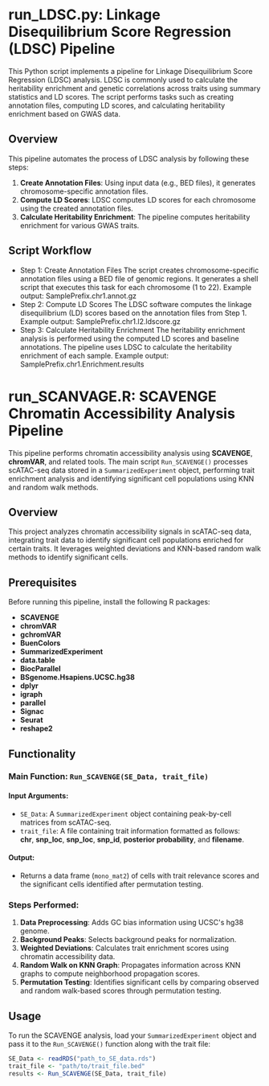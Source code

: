 # run_LDSC.py: Linkage Disequilibrium Score Regression (LDSC) Pipeline

This Python script implements a pipeline for Linkage Disequilibrium Score Regression (LDSC) analysis. LDSC is commonly used to calculate the heritability enrichment and genetic correlations across traits using summary statistics and LD scores. The script performs tasks such as creating annotation files, computing LD scores, and calculating heritability enrichment based on GWAS data.

## Overview

This pipeline automates the process of LDSC analysis by following these steps:
1. **Create Annotation Files**: Using input data (e.g., BED files), it generates chromosome-specific annotation files.
2. **Compute LD Scores**: LDSC computes LD scores for each chromosome using the created annotation files.
3. **Calculate Heritability Enrichment**: The pipeline computes heritability enrichment for various GWAS traits.


## Script Workflow
- Step 1: Create Annotation Files
The script creates chromosome-specific annotation files using a BED file of genomic regions. It generates a shell script that executes this task for each chromosome (1 to 22).
Example output: SamplePrefix.chr1.annot.gz
- Step 2: Compute LD Scores
The LDSC software computes the linkage disequilibrium (LD) scores based on the annotation files from Step 1.
Example output: SamplePrefix.chr1.l2.ldscore.gz
- Step 3: Calculate Heritability Enrichment
The heritability enrichment analysis is performed using the computed LD scores and baseline annotations. The pipeline uses LDSC to calculate the heritability enrichment of each sample.
Example output: SamplePrefix.chr1.Enrichment.results





# run_SCANVAGE.R: SCAVENGE Chromatin Accessibility Analysis Pipeline

This pipeline performs chromatin accessibility analysis using **SCAVENGE**, **chromVAR**, and related tools. The main script `Run_SCAVENGE()` processes scATAC-seq data stored in a `SummarizedExperiment` object, performing trait enrichment analysis and identifying significant cell populations using KNN and random walk methods.

## Overview

This project analyzes chromatin accessibility signals in scATAC-seq data, integrating trait data to identify significant cell populations enriched for certain traits. It leverages weighted deviations and KNN-based random walk methods to identify significant cells. 

## Prerequisites

Before running this pipeline, install the following R packages:
- **SCAVENGE**
- **chromVAR**
- **gchromVAR**
- **BuenColors**
- **SummarizedExperiment**
- **data.table**
- **BiocParallel**
- **BSgenome.Hsapiens.UCSC.hg38**
- **dplyr**
- **igraph**
- **parallel**
- **Signac**
- **Seurat**
- **reshape2**


## Functionality

### Main Function: `Run_SCAVENGE(SE_Data, trait_file)`

#### Input Arguments:
- `SE_Data`: A `SummarizedExperiment` object containing peak-by-cell matrices from scATAC-seq.
- `trait_file`: A file containing trait information formatted as follows:  
  **chr**, **snp_loc**, **snp_loc**, **snp_id**, **posterior probability**, and **filename**.

#### Output:
- Returns a data frame (`mono_mat2`) of cells with trait relevance scores and the significant cells identified after permutation testing.

### Steps Performed:
1. **Data Preprocessing**: Adds GC bias information using UCSC's hg38 genome.
2. **Background Peaks**: Selects background peaks for normalization.
3. **Weighted Deviations**: Calculates trait enrichment scores using chromatin accessibility data.
4. **Random Walk on KNN Graph**: Propagates information across KNN graphs to compute neighborhood propagation scores.
5. **Permutation Testing**: Identifies significant cells by comparing observed and random walk-based scores through permutation testing.

## Usage

To run the SCAVENGE analysis, load your `SummarizedExperiment` object and pass it to the `Run_SCAVENGE()` function along with the trait file:

```r
SE_Data <- readRDS("path_to_SE_data.rds")
trait_file <- "path/to/trait_file.bed"
results <- Run_SCAVENGE(SE_Data, trait_file)
